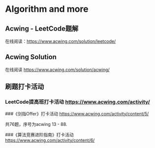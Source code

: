 # Algorithm and more

## Acwing - LeetCode题解

在线阅读：https://www.acwing.com/solution/leetcode/




## Acwing Solution

在线阅读 https://www.acwing.com/solution/acwing/




## 刷题打卡活动

### LeetCode提高班打卡活动 https://www.acwing.com/activity/

###《剑指Offer》打卡活动 https://www.acwing.com/activity/content/5/

共76题，序号为acwing 13 - 88.

###《算法竞赛进阶指南》打卡活动 https://www.acwing.com/activity/content/6/




